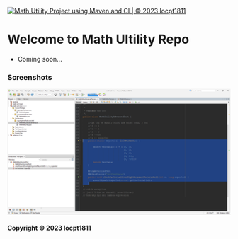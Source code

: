 [![Math Utility Project using Maven and CI | © 2023 locpt1811](https://github.com/locpt1811/math-util-mvn/actions/workflows/math-util-ci.yml/badge.svg)](https://github.com/locpt1811/math-util-mvn/actions/workflows/math-util-ci.yml)

# Welcome to Math Ultility Repo

* Coming soon...

### Screenshots
![DDT Source with Junit](https://github.com/locpt1811/math-util-mvn/blob/main/screenshots/DDT%20Source%20With%20JUnit.png)

#### Copyright &#169; 2023 locpt1811